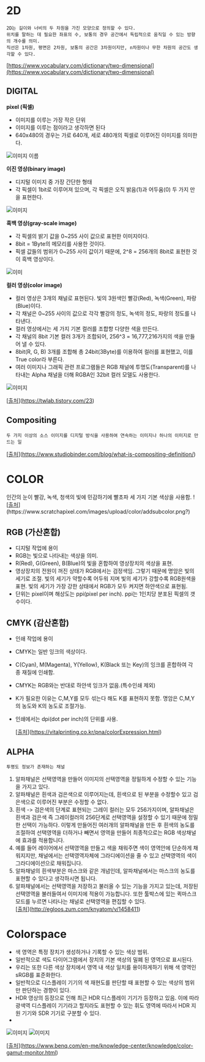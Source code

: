 # 2D
```
2D는 길이와 너비의 두 차원을 가진 모양으로 정의할 수 있다.
위치를 말하는 데 필요한 좌표의 수, 보통의 경우 공간에서 독립적으로 움직일 수 있는 방향의 개수를 의미. 
직선은 1차원, 평면은 2차원, 보통의 공간은 3차원이지만, n차원이나 무한 차원의 공간도 생각할 수 있다.   
```
[https://www.vocabulary.com/dictionary/two-dimensional](https://www.vocabulary.com/dictionary/two-dimensional)
## DIGITAL
 **pixel (픽셀)**
- 이미지를 이루는 가장 작은 단위
- 이미지를 이루는 점이라고 생각하면 된다
- 640x480의 경우는 가로 640개, 세로 480개의 픽셀로 이루어진 이미지를 의미한다.

![이미지 이름](https://img1.daumcdn.net/thumb/R1280x0/?scode=mtistory2&fname=https%3A%2F%2Fblog.kakaocdn.net%2Fdn%2FVC0go%2FbtqCFyfnEwf%2FK6HtwvelNW0KXQjg6Ebks1%2Fimg.png)
 

**이진 영상(binary image)**
- 디지털 이미지 중 가장 간단한 형태
- 각 픽셀이 1bit로 이루어져 있으며, 각 픽셀은 오직 밝음(1)과 어두움(0) 두 가지 만을 표현한다.

![이미지](https://img1.daumcdn.net/thumb/R1280x0/?scode=mtistory2&fname=https%3A%2F%2Fblog.kakaocdn.net%2Fdn%2FkyJpC%2FbtqCF7ok30Q%2Fp5byGFydow6Bvi6zLmHEu1%2Fimg.png)


 

**흑백 영상(gray-scale image)**
- 각 픽셀의 밝기 값을 0~255 사이 값으로 표현한 이미지이다.
- 8bit = 1Byte의 메모리를 사용한 것이다.
- 픽셀 값들의 범위가 0~255 사이 값이기 때문에, 2^8 = 256개의 8bit로 표현한 것이 흑백 영상이다.

![이미](https://img1.daumcdn.net/thumb/R1280x0/?scode=mtistory2&fname=https%3A%2F%2Fblog.kakaocdn.net%2Fdn%2FA2r8x%2FbtqCB8aSYsN%2Fl76TsIhJNX3UBqUSSTDUGk%2Fimg.png)
 

**컬러 영상(color image)**
- 컬러 영상은 3개의 채널로 표현된다. 빛의 3원색인 빨강(Red), 녹색(Green), 파랑(Blue)이다.
- 각 채널은 0~255 사이의 값으로 각각 빨강의 정도, 녹색의 정도, 파랑의 정도를 나타낸다.
- 컬러 영상에서는 세 가지 기본 컬러를 조합항 다양한 색을 만든다.
- 각 채널의 8bit 기본 컬러 3개가 조합되어, 256^3 = 16,777,216가지의 색을 만들어 낼 수 있다.
- 8bit(R, G, B) 3개를 조합해 총 24bit(3Byte)를 이용하여 컬러를 표현했고, 이를 True color라 부른다.
- 여러 이미지나 그래픽 관련 프로그램들은 RGB 채널에 투명도(Transparent)를 나타내는 Alpha 채널을 더해 RGBA인 32bit 컬러 모델도 사용한다.

![이미지](https://img1.daumcdn.net/thumb/R1280x0/?scode=mtistory2&fname=https%3A%2F%2Fblog.kakaocdn.net%2Fdn%2Fb6KBkk%2FbtqCHw2fZ1s%2Fxjxnf6OUEBR0eVH8kZKoh0%2Fimg.png)
 


[[출처](https://twlab.tistory.com/23)](https://twlab.tistory.com/23)

## Compositing
```
두 가지 이상의 소스 이미지를 디지털 방식을 사용하여 연속하는 이미지나 하나의 이미지로 만드는 일
```
[[출처](https://www.studiobinder.com/blog/what-is-compositing-definition/)](https://www.studiobinder.com/blog/what-is-compositing-definition/)
# COLOR
인간의 눈이 빨강, 녹색, 청색의 빛에 민감하기에 빨초파 세 가지 기본 색상을 사용함.
![[출처](https://www.scratchapixel.com/images/upload/color/addsubcolor.png?)](https://www.scratchapixel.com/images/upload/color/addsubcolor.png?)
## RGB    (가산혼합)
- 디지털 작업에 용이    
- RGB는 빛으로 나타내는 색상을 의미. 
- R(Red), G(Green), B(Blue)의 빛을 혼합하여 영상장치의 색상을 표현. 
- 영상장치의 전원이 꺼진 상태가 RGB에서는 검정색임. 그렇기 때문에 명암은 빛의 세기로 조절. 빛의 세기가 약할수록 어두워 지며 빛의 세기가 강할수록 RGB원색을 표현. 빛의 세기가 가장 강한 상태에서 RGB가 모두 켜지면 하얀색으로 표현됨. 
- 단위는 pixel이며 해상도는 ppi(pixel per inch). ppi는 1인치당 분포된 픽셀의 갯수이다.
 
## CMYK    (감산혼합)
- 인쇄 작업에 용이
- CMYK는 일반 잉크의 색상이다. 
- C(Cyan), M(Magenta), Y(Yellow), K(Black 또는 Key)의 잉크를 혼합하여 각 종 재질에 인쇄함. 
- CMYK는 RGB와는 반대로 하얀색 잉크가 없음.(특수인쇄 제외)
- K가 필요한 이유는 C,M,Y를 모두 섞는다 해도 K를 표현하지 못함. 명암은 C,M,Y의 농도와 K의 농도로 조절가능. 
- 인쇄에서는 dpi(dot per inch)의 단위를 사용.   
     
     [[출처](https://vitalprinting.co.kr/pna/colorExpression.html)](https://vitalprinting.co.kr/pna/colorExpression.html)
## ALPHA
```
투명도 정보가 존재하는 채널
```
1) 알파채널은 선택영역을 만들어 이미지의 선택영역을 정밀하게 수정할 수 있는 기능을 가지고 있다.
2) 알파채널은 흰색과 검은색으로 이루어지는데, 흰색으로 된 부분을 수정할수 있고 검은색으로 이루어진 부분은 수정할 수 없다.
3) 흰색 -> 검은색의 단계로 표현되는 그레이 컬러는 모두 256가지이며, 알파채널은 흰색과 검은색 즉 그레이컬러의 256단계로 선택영역을 설정할 수 있기 때문에 정밀한 선택이 가능하다. 이렇게 만들어진 여러개의 알파채널을 만든 후 흰색의 농도를 조절하여 선택영역을 더하거나 빼면서 영역을 만들어 최종적으로는 RGB 색상채널에 효과를 적용합니다.
4) 예를 들어 레이어에서 선택영역을 만들고 색을 채워주면 색이 영역안에 단순하게 채워지지만, 채널에서는 선택영역자체에 그라디에이션을 줄 수 있고 선택영역의 색이 그라디에이션으로 채워집니다.
5) 알파채널의 흰색부분은 마스크와 같은 개념인데, 알파채널에서는 마스크의 농도를 표현할 수 있다고 생각하시면 됩니다.
6) 알파채널에서는 선택영역을 저장하고 불러올 수 있는 기능을 가지고 있는데, 저장된 선택영역을 불러들여서 이미지에 적용이 가능합니다. 또한 툴박스에 있는 퀵마스크 모드를 누르면 나타나는 채널로 선택영역을 편집할 수 있다.   
       [[출처](http://egloos.zum.com/knyatom/v/1458411)](http://egloos.zum.com/knyatom/v/1458411)
# Colorspace
- 색 영역은 특정 장치가 생성하거나 기록할 수 있는 색상 범위. 
- 일반적으로 색도 다이어그램에서 장치의 기본 색상의 밀폐 된 영역으로 표시된다. 
- 우리는 또한 다른 색상 장치에서 영역 내 색상 일치를 용이하게하기 위해 색 영역인 sRGB를 표준화한다.  
- 일반적으로 디스플레이 기기의 색 재현도를 판단할 때 표현할 수 있는 색상의 범위만 판단하는 경향이 있다.
- HDR 영상의 등장으로 인해 최근 HDR 디스플레이 기기가 등장하고 있음. 이에 따라 광색역 디스플레이 기기라고 할지라도 표현할 수 있는 휘도 영역에 따라서 HDR 지원 기기와 SDR 기기로 구분할 수 있다.
- 
![이미지](https://image.benq.com/is/image/benqco/color-gamut-5?$ResponsivePreset$&wid=1468)
![이미지](https://image.benq.com/is/image/benqco/color-gamut-7?$ResponsivePreset$&wid=1468)

   [[출처](https://www.benq.com/en-me/knowledge-center/knowledge/color-gamut-monitor.html)](https://www.benq.com/en-me/knowledge-center/knowledge/color-gamut-monitor.html)

